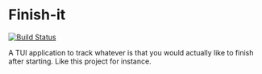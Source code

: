 # Finish-it

[![Build Status](https://github.com/nullscry/finish-it/actions/workflows/ci.yml/badge.svg)](https://github.com/nullscry/finish-it/actions/workflows/ci.yml)

A TUI application to track whatever is that you would actually like to finish after starting. Like this project for instance.
